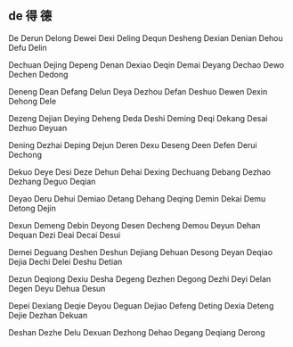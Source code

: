 de 得 德
---

De Derun Delong Dewei Dexi Deling Dequn Desheng Dexian Denian Dehou Defu Delin

Dechuan Dejing Depeng Denan Dexiao Deqin Demai Deyang Dechao Dewo Dechen Dedong 

Deneng Dean Defang Delun Deya Dezhou Defan Deshuo Dewen Dexin Dehong Dele

Dezeng Dejian Deying Deheng Deda Deshi Deming Deqi Dekang Desai Dezhuo Deyuan

Dening Dezhai Deping Dejun Deren Dexu Deseng Deen Defen Derui Dechong

Dekuo Deye Desi Deze Dehun Dehai Dexing Dechuang Debang Dezhao Dezhang Deguo Deqian

Deyao Deru Dehui Demiao Detang Dehang Deqing Demin Dekai Demu Detong Dejin

Dexun Demeng Debin Deyong Desen Decheng Demou Deyun Dehan Dequan Dezi Deai Decai Desui

Demei Deguang Deshen Deshun Dejiang Dehuan Desong Deyan Deqiao Dejia Dechi Delei Deshu Detian

Dezun Deqiong Dexiu Desha Degeng Dezhen Degong Dezhi Deyi Delan Degen Deyu Dehua Desun 

Depei Dexiang Deqie Deyou Deguan Dejiao Defeng Deting Dexia Deteng Dejie Dezhan Dekuan

Deshan Dezhe Delu Dexuan Dezhong Dehao Degang Deqiang Derong
